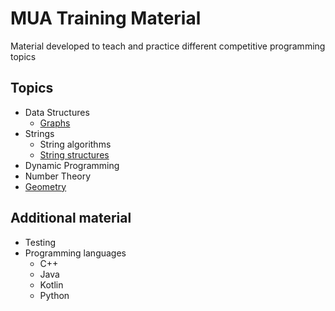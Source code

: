 # MUA Training Material

Material developed to teach and practice different competitive programming topics


## Topics

  - Data Structures
    - [Graphs][graphs]
  - Strings
    - String algorithms
    - [String structures][suffix]
  - Dynamic Programming
  - Number Theory
  - [Geometry][geometry]
   
## Additional material

  - Testing
  - Programming languages
    - C++
    - Java
    - Kotlin
    - Python
  
  
  
[graphs]: https://github.com/mua-uniandes/subjects_material/tree/master/Graphs
[suffix]: https://github.com/mua-uniandes/subjects_material/tree/master/Strings
[geometry]: https://github.com/mua-uniandes/subjects_material/tree/master/Geometry
